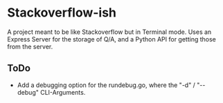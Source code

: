 # Stackoverflow-ish

A project meant to be like Stackoverflow but in Terminal mode.
Uses an Express Server for the storage of Q/A, and a Python API for getting
those from the server.

## ToDo

- Add a debugging option for the rundebug.go, where the "-d" / "--debug"
CLI-Arguments.
